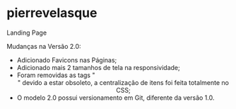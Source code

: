 # pierrevelasque
 Landing Page

Mudanças na Versão 2.0:
* Adicionado Favicons nas Páginas;
* Adicionado mais 2 tamanhos de tela na responsividade;
* Foram removidas as tags "<center>" devido a estar obsoleto, a centralização de itens foi feita totalmente no CSS;
* O modelo 2.0 possui versionamento em Git, diferente da versão 1.0.
